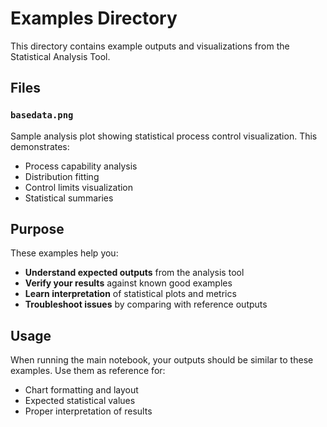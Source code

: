 # Examples Directory

This directory contains example outputs and visualizations from the Statistical Analysis Tool.

## Files

### `basedata.png`
Sample analysis plot showing statistical process control visualization. This demonstrates:
- Process capability analysis
- Distribution fitting
- Control limits visualization
- Statistical summaries

## Purpose

These examples help you:
- **Understand expected outputs** from the analysis tool
- **Verify your results** against known good examples  
- **Learn interpretation** of statistical plots and metrics
- **Troubleshoot issues** by comparing with reference outputs

## Usage

When running the main notebook, your outputs should be similar to these examples. Use them as reference for:
- Chart formatting and layout
- Expected statistical values
- Proper interpretation of results